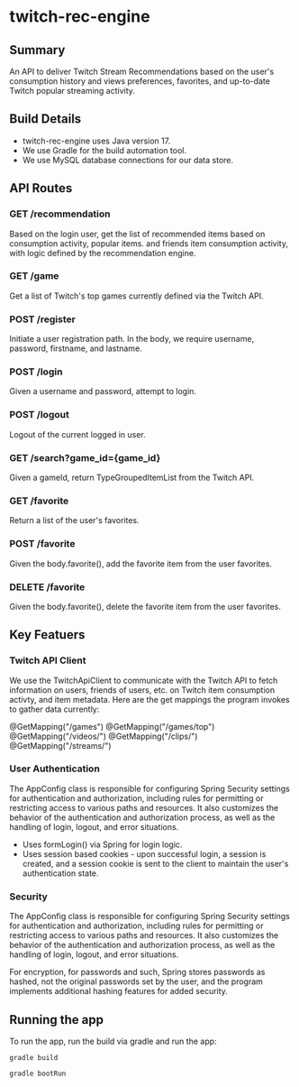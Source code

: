 # twitch-rec-engine

## Summary
An API to deliver Twitch Stream Recommendations based on the user's consumption history and views preferences, favorites, and up-to-date Twitch popular streaming activity.

## Build Details
- twitch-rec-engine uses Java version 17.
- We use Gradle for the build automation tool. 
- We use MySQL database connections for our data store. 

## API Routes

### GET /recommendation
Based on the login user, get the list of recommended items based on consumption activity, popular items. and friends item consumption activity, with logic defined by the recommendation engine. 

### GET /game
Get a list of Twitch's top games currently defined via the Twitch API. 

### POST /register
Initiate a user registration path. In the body, we require username, password, firstname, and lastname. 

### POST /login
Given a username and password, attempt to login. 

### POST /logout
Logout of the current logged in user. 

### GET /search?game_id={game_id}
Given a gameId, return TypeGroupedItemList from the Twitch API.

### GET /favorite
Return a list of the user's favorites. 

### POST /favorite
Given the body.favorite(), add the favorite item from the user favorites. 

### DELETE /favorite 
Given the body.favorite(), delete the favorite item from the user favorites. 

## Key Featuers

### Twitch API Client 
We use the TwitchApiClient to communicate with the Twitch API to fetch information on users, friends of users, etc. on Twitch item consumption activty, and item metadata. Here are the get mappings the program invokes to gather data currently: 

@GetMapping("/games")
@GetMapping("/games/top")
@GetMapping("/videos/")
@GetMapping("/clips/")
@GetMapping("/streams/")

### User Authentication
The AppConfig class is responsible for configuring Spring Security settings for authentication and authorization, including rules for permitting or restricting access to various paths and resources. It also customizes the behavior of the authentication and authorization process, as well as the handling of login, logout, and error situations.
- Uses formLogin() via Spring for login logic. 
- Uses session based cookies - upon successful login, a session is created, and a session cookie is sent to the client to maintain the user's authentication state.

### Security
The AppConfig class is responsible for configuring Spring Security settings for authentication and authorization, including rules for permitting or restricting access to various paths and resources. It also customizes the behavior of the authentication and authorization process, as well as the handling of login, logout, and error situations.

For encryption, for passwords and such, Spring stores passwords as hashed, not the original passwords set by the user, and the program implements additional hashing features for added security. 

## Running the app
To run the app, run the build via gradle and run the app:

```gradle build```

```gradle bootRun```